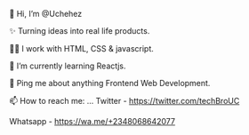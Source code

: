 👋 Hi, I’m @Uchehez

✨ Turning ideas into real life products.

👨‍💻 I work with HTML, CSS & javascript.

🔭 I’m currently learning Reactjs.

💬 Ping me about anything Frontend Web Development.

📫 How to reach me: ...
  Twitter - https://twitter.com/techBroUC
  
  Whatsapp - https://wa.me/+2348068642077


